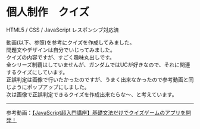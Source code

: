 # 個人制作　クイズ
HTML5 / CSS / JavaScript
レスポンシブ対応済

動画(以下、参照)を参考にクイズを作成してみました。<br>
問題文やデザインは自分でいじってみました。<br>
クイズの内容ですが、すごく趣味丸出しです。<br>
全シリーズ制覇はしていませんが、ガンダムではUCが好きなので、それに関連するクイズにしています。<br>
正誤判定は画像で行いたかったのですが、うまく出来なかったので参考動画と同じようにポップアップにしました。<br>
次は画像で正誤判定できるクイズを作成出来たらな〜、と考えています。

---

参考動画：[【JavaScript超入門講座】基礎文法だけでクイズゲームのアプリを開発！](https://www.youtube.com/watch?v=fAluwAmHrws)
